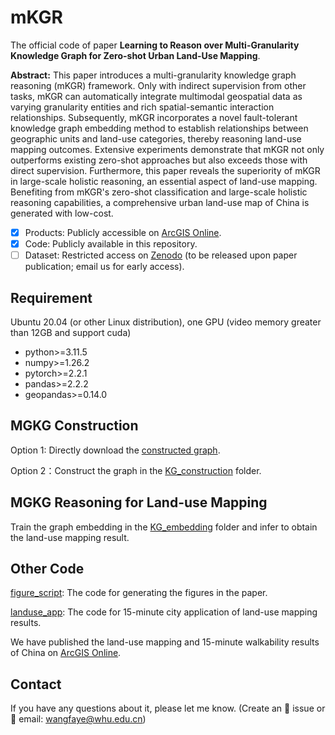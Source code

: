 # mKGR

The official code of paper **Learning to Reason over Multi-Granularity Knowledge Graph for Zero-shot Urban Land-Use Mapping**.

**Abstract:** This paper introduces a multi-granularity knowledge graph reasoning (mKGR) framework. Only with indirect supervision from other tasks, mKGR can automatically integrate multimodal geospatial data as varying granularity entities and rich spatial-semantic interaction relationships. Subsequently, mKGR incorporates a novel fault-tolerant knowledge graph embedding method to establish relationships between geographic units and land-use categories, thereby reasoning land-use mapping outcomes. Extensive experiments demonstrate that mKGR not only outperforms existing zero-shot approaches but also exceeds those with direct supervision. Furthermore, this paper reveals the superiority of mKGR in large-scale holistic reasoning, an essential aspect of land-use mapping. Benefiting from mKGR's zero-shot classification and large-scale holistic reasoning capabilities, a comprehensive urban land-use map of China is generated with low-cost.

- [x] Products: Publicly accessible on [ArcGIS Online](https://www.geosceneonline.cn/geoscene/apps/mapviewer/index.html?webmap=ad747de4b4ad4b558141c638e23960ca).
- [x] Code: Publicly available in this repository.
- [ ] Dataset: Restricted access on [Zenodo](https://zenodo.org/records/11311869) (to be released upon paper publication; email us for early access).

## Requirement
Ubuntu 20.04 (or other Linux distribution), one GPU (video memory greater than 12GB and support cuda)
* python>=3.11.5
* numpy>=1.26.2
* pytorch>=2.2.1
* pandas>=2.2.2
* geopandas>=0.14.0

## MGKG Construction

Option 1: Directly download the [constructed graph](https://zenodo.org/records/11311869).

Option 2：Construct the graph in the [KG_construction](./KG_construction/) folder.

## MGKG Reasoning for Land-use Mapping

Train the graph embedding in the [KG_embedding](./KG_embedding/) folder and infer to obtain the land-use mapping result. 


## Other Code

 [figure_script](./figure_script/): The code for generating the figures in the paper.

 [landuse_app](./landuse_app/): The code for 15-minute city application of land-use mapping results.

We have published the land-use mapping and 15-minute walkability results of China on [ArcGIS Online](https://www.geosceneonline.cn/geoscene/apps/mapviewer/index.html?webmap=ad747de4b4ad4b558141c638e23960ca).
## Contact
If you have any questions about it, please let me know. (Create an 🐛 issue or 📧 email: wangfaye@whu.edu.cn)

